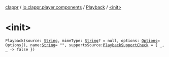 [clappr](../../index.md) / [io.clappr.player.components](../index.md) / [Playback](index.md) / [&lt;init&gt;](./-init-.md)

# &lt;init&gt;

`Playback(source: `[`String`](https://kotlinlang.org/api/latest/jvm/stdlib/kotlin/-string/index.html)`, mimeType: `[`String`](https://kotlinlang.org/api/latest/jvm/stdlib/kotlin/-string/index.html)`? = null, options: `[`Options`](../../io.clappr.player.base/-options/index.md)` = Options(), name: `[`String`](https://kotlinlang.org/api/latest/jvm/stdlib/kotlin/-string/index.html)` = "", supportsSource: `[`PlaybackSupportCheck`](../-playback-support-check.md)` = { _, _ -> false })`